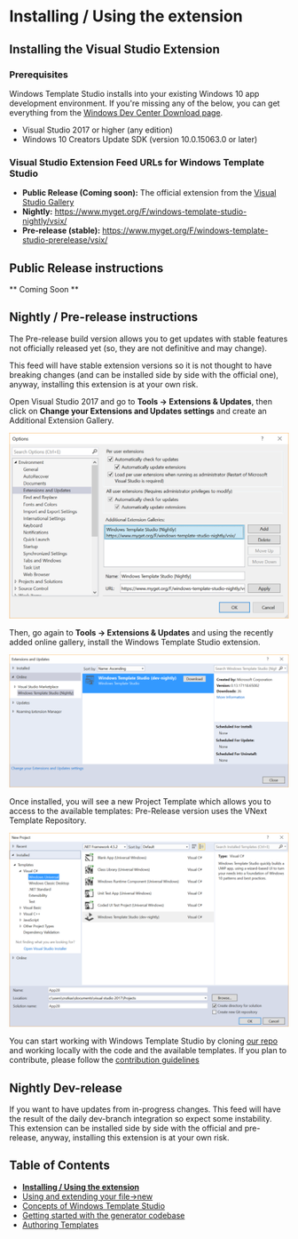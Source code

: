 # Installing / Using the extension

## Installing the Visual Studio Extension
### Prerequisites
Windows Template Studio installs into your existing Windows 10 app development environment. If you're missing any of the below, you can get everything from the [Windows Dev Center Download page](https://developer.microsoft.com/en-us/windows/downloads).
* Visual Studio 2017 or higher (any edition)
* Windows 10 Creators Update SDK (version 10.0.15063.0 or later)

### Visual Studio Extension Feed URLs for Windows Template Studio

* **Public Release (Coming soon):** The official extension from the [Visual Studio Gallery](https://visualstudiogallery.msdn.microsoft.com/)
* **Nightly:** <https://www.myget.org/F/windows-template-studio-nightly/vsix/>
* **Pre-release (stable):** <https://www.myget.org/F/windows-template-studio-prerelease/vsix/>

## Public Release instructions

** Coming Soon **

## Nightly / Pre-release instructions

The Pre-release build version allows you to get updates with stable features not officially released yet (so, they are not definitive and may change).

This feed will have stable extension versions so it is not thought to have breaking changes (and can be installed side by side with the official one), anyway, installing this extension is at your own risk.

Open Visual Studio 2017 and go to **Tools -> Extensions & Updates**, then click on **Change your Extensions and Updates settings** and create an Additional Extension Gallery.

![Configure Additional Extension Gallery](resources/vsix/configurefeed.PNG)

Then, go again to **Tools -> Extensions & Updates** and using the recently added online gallery, install the Windows Template Studio extension.

![Install UWP Community Templates extension](resources/vsix/onlinefeed.PNG)

Once installed, you will see a new Project Template which allows you to access to the available templates: Pre-Release version uses the VNext Template Repository.

![File New Project](resources/vsix/fileNew.PNG)

You can start working with Windows Template Studio by cloning [our repo](https://github.com/Microsoft/WindowsTemplateStudio) and working locally with the code and the available templates.  If you plan to contribute, please follow the [contribution guidelines](../contributing.md)

## Nightly Dev-release

If you want to have updates from in-progress changes.  This feed will have the result of the daily dev-branch integration so expect some instability. This extension can be installed side by side with the official and pre-release, anyway, installing this extension is at your own risk.

## Table of Contents

* [**Installing / Using the extension**](getting-started-extension.md)
* [Using and extending your file->new](getting-started-endusers.md)
* [Concepts of Windows Template Studio](readme.md)
* [Getting started with the generator codebase](getting-started-developers.md)
* [Authoring Templates](templates.md)
